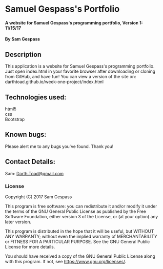 # Samuel Gespass's Portfolio

#### A website for Samuel Gespass's programming portfolio, Version 1: 11/15/17

#### By Sam Gespass

## Description

This application is a website for Samuel Gespass's programming portfolio. Just open index.html in your favorite browser after downloading or cloning from GitHub, and have fun! You can view a version of the site on: darthtoad.github.io/week-one-project/index.html

## Technologies used:

html5  
css  
Bootstrap

## Known bugs:

Please alert me to any bugs you've found. Thank you!

## Contact Details:

Sam: Darth.Toad@gmail.com  

### License

Copyright (C) 2017 Sam Gespass

This program is free software: you can redistribute it and/or modify
it under the terms of the GNU General Public License as published by
the Free Software Foundation, either version 3 of the License, or
(at your option) any later version.

This program is distributed in the hope that it will be useful,
but WITHOUT ANY WARRANTY; without even the implied warranty of
MERCHANTABILITY or FITNESS FOR A PARTICULAR PURPOSE.  See the
GNU General Public License for more details.

You should have received a copy of the GNU General Public License
along with this program.  If not, see <https://www.gnu.org/licenses/>.
